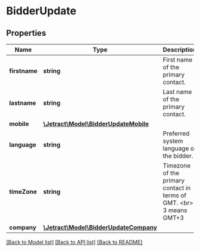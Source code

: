 # BidderUpdate

## Properties
Name | Type | Description | Notes
------------ | ------------- | ------------- | -------------
**firstname** | **string** | First name of the primary contact. | 
**lastname** | **string** | Last name of the primary contact. | 
**mobile** | [**\Jetract\Model\BidderUpdateMobile**](BidderUpdateMobile.md) |  | 
**language** | **string** | Preferred system language of the bidder. | [default to 'tr-TR']
**timeZone** | **string** | Timezone of the primary contact in terms of GMT. &lt;br&gt; 3 means GMT+3 | [default to '3']
**company** | [**\Jetract\Model\BidderUpdateCompany**](BidderUpdateCompany.md) |  | 

[[Back to Model list]](../README.md#documentation-for-models) [[Back to API list]](../README.md#documentation-for-api-endpoints) [[Back to README]](../README.md)


